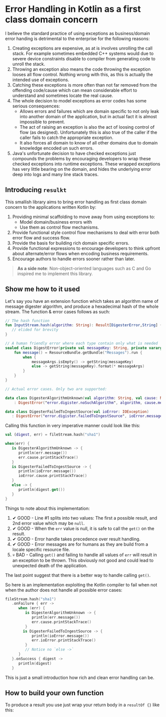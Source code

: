 # Error Handling in Kotlin as a first class domain concern

I believe the standard practice of using exceptions as business/domain error handing is detrimental to the enterprise for the following reasons:

1. Creating exceptions are expensive, as at is involves unrolling the call stack. For example sometimes embedded C++ systems would due to severe device constraints disable to compiler from generating code to unroll the stack.
2. Throwing an exception also means the code throwing the exception looses all flow control. Nothing wrong with this, as this is actually the intended use of exceptions.
3. Catching these exceptions is more often than not far removed from the offending code/cause which can mean considerable effort to understand and sometimes locate the real cause.
4. The whole decision to model exceptions as error codes  has some serious consequences: 
   - Allows errors and failures which are domain specific to not only leak into another domain of the application, but in actual fact it is almost impossible to prevent.
   - The act of raising an exception is also the act of loosing control of flow (as designed). Unfortunately this is also true of the caller if the caller fails to catch the appropriate exception.
   - It also forces all domain to know of all other domains due to domain knowledge encoded un such errors.
5. Java's unfortunate decision to have checked exceptions just compounds the problems by encouraging developers to wrap these checked exceptions into runtime exceptions. These wrapped exceptions has very little bearing on the domain, and hides the underlying error deep into logs and many line stack traces.

## Introducing `resulkt`

This smallish library aims to bring error handling as first class domain concern to the applications written Kotlin by:

1. Providing minimal scaffolding to move away from using exceptions to:
   - Model domain/business errors with
   - Use them as control flow mechanisms.
2. Provide functional style control flow mechanisms to deal with error both error flow and success flow.
3. Provide the basis for building rich domain specific errors.
4. Provide functional expressions to encourage developers to think upfront about alternate/error flows when encoding business requirements.
5. Encourage authors to handle errors sooner rather than later.

> **As a side note**: Non-object-oriented languages such as C and Go inspired me to implement this library.

## Show me how to it used

Let's say you have an extension function which takes an algorithm name of message digester algorithm, and produce a hexadecimal hash of the whole stream. The function & error cases follows as such:

```kotlin
// The hash function
fun InputStream.hash(algorithm: String): Result[DigesterError,String] {
   // elided for brevity
}

// A human friendly error where each type contain only what is needed
sealed class DigestError(private val messageKey: String, private vararg messageArgs: Any?) {
    fun message() = ResourceBundle.getBundle("Messages").run {
        when {
            messageArgs.isEmpty() -> getString(messageKey)
            else -> getString(messageKey).format(* messageArgs)
        }
    }
}

// Actual error cases. Only two are supported:

data class DigesterAlgorithmUnknown(val algorithm: String, val cause: NoSuchAlgorithmException)
	: DigestError("error.digister.noSuchAlgorithm", algorithm, cause.message)

data class DigesterFailedToIngestSource(val ioError: IOException)
   : DigestError("error.digister.failedToIngestSource", ioError.message)

```

Calling this function in very imperative manner could look like this:

```kotlin
val (digest, err) = fileStream.hash("sha1")

when(err) {
   is DigesterAlgorithmUnknown -> { 
      println(err.message())
      err.cause.printStackTrace()
   }
   is DigesterFailedToIngestSource -> {
      println(ioError.message())
      ioError.cause.printStackTrace()
   }
   else -> {
      println(digest.get())
   }
}

```

Things to note about this implementation: 

1. ✔ GOOD - Line #1 splits into two values:  The first a possible result, and 2nd error value which may be `null`.
2. ✔ GOOD - When the `err` value is null, it is safe to call the `get()` on the result.
3. ✔ GOOD - Error handle takes precedence over result handling.
4. ✔ GOOD - Error messages are for humans as they are build from a locale specific resource file.
5. 💀 BAD - Calling `get()` and failing to handle all values of `err` will result in an exception to be thrown. This obviously not good and could lead to unexpected death of the application.

The last point suggest that there is a better way to handle calling `get()`. 

So here is an implementation exploiting the Kotlin compiler to fail when not when the author does not handle all possible error cases:

```kotlin
fileStream.hash("sha1")
   .onFailure { err ->
      when (err) {
         is DigesterAlgorithmUnknown -> { 
            println(err.message())
            err.cause.printStackTrace()
         }
        is DigesterFailedToIngestSource -> {
            println(ioError.message())
            err.ioError.printStackTrace()
         } 
         // Notice no `else ->` 
      }
   }.onSuccess { digest ->
      println(digest)
   }
```

This is just a small introduction how rich and clean error handling can be.

## How to build your own function

To produce a result you use just wrap your return body in a `resultOf {}` like this:

```kotlin
```


